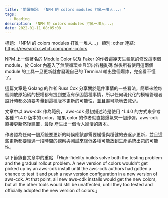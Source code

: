 ```yaml
---
title: '閱讀筆記: 「NPM 的 colors modules 打亂一堆人...」'
tags:
  - Reading
description: 「NPM 的 colors modules 打亂一堆人...」
date: 2022-01-11 08:05:08
---
```


標題: 「NPM 的 colors modules 打亂一堆人...」
類別: other
連結: https://research.swtch.com/npm-colors

NPM 上一個著名的 Module Color 以及 Faker 的作者這幾天生氣氣的修改這兩個 module，於 Color 內塞入了無限循環並且印出各種亂碼
然後所有使用這兩個 module 的工具一旦更新就會發現自己的 Terminal 輸出整個爆炸，完全看不懂了。

這篇文章是 Golang 的作者 Russ Cox 分享關於這件事情的一些看法，簡單來說每個開放原始碼的授權都有提到並沒有保固這種事情，所以任何現代化的模組管理者
設計時都必須要考量到這種版本更新的可能性，並且盡可能地去減少。

文章中以 aws-cdk 作為範例， aws-cdk 最初描述時是使用 ^1.4.0 的方式來參考各種 ^1.4.0 版本的 color，結果 color 的作者就直接爆氣來一個炸彈，aws-cdk 直接更新然後建置，最後
產生出一個令人崩潰的版本。

作者認為任何一個系統要更新的時候應該都需要緩慢與穩健的去逐步更新，並且這些更新都要經過一段時間的觀察與測試來降低各種可能放到生產系統出包的可能性。

以下節錄自文章中的重點
「High-fidelity builds solve both the testing problem and the gradual rollout problem. A new version of colors wouldn’t get picked up by an aws-cdk install until the aws-cdk authors had gotten a chance to test it and push a new version configuration in a new version of aws-cdk. At that point, all new aws-cdk installs would get the new colors, but all the other tools would still be unaffected, until they too tested and officially adopted the new version of colors.」

